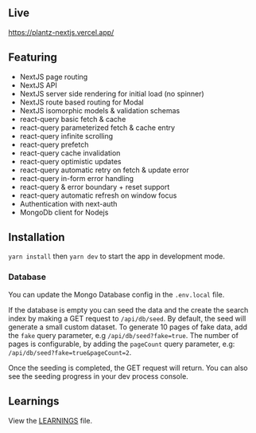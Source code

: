 ## Live

https://plantz-nextjs.vercel.app/

## Featuring

-   NextJS page routing
-   NextJS API
-   NextJS server side rendering for initial load (no spinner)
-   NextJS route based routing for Modal
-   NextJS isomorphic models & validation schemas
-   react-query basic fetch & cache
-   react-query parameterized fetch & cache entry
-   react-query infinite scrolling
-   react-query prefetch
-   react-query cache invalidation
-   react-query optimistic updates
-   react-query automatic retry on fetch & update error
-   react-query in-form error handling
-   react-query & error boundary + reset support
-   react-query automatic refresh on window focus
-   Authentication with next-auth
-   MongoDb client for Nodejs

## Installation

`yarn install` then `yarn dev` to start the app in development mode.

### Database

You can update the Mongo Database config in the `.env.local` file.

If the database is empty you can seed the data and the create the search index by making a GET request to `/api/db/seed`. By default, the seed will generate a small custom dataset. To generate 10 pages of fake data, add the `fake` query parameter, e.g `/api/db/seed?fake=true`. The number of pages is configurable, by adding the `pageCount` query parameter, e.g: `/api/db/seed?fake=true&pageCount=2`.

Once the seeding is completed, the GET request will return. You can also see the seeding progress in your dev process console.

## Learnings

View the [LEARNINGS](/learnings) file.
